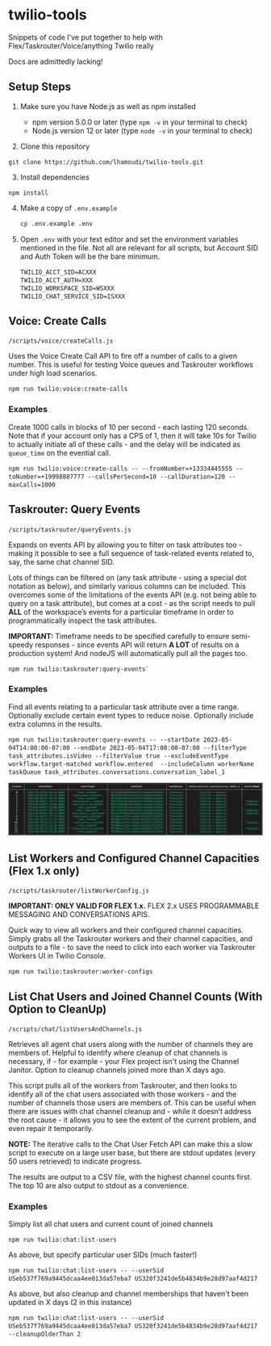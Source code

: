 # twilio-tools

Snippets of code I've put together to help with Flex/Taskrouter/Voice/anything Twilio really

Docs are admittedly lacking!

## Setup Steps

1. Make sure you have Node.js as well as npm installed

   - npm version 5.0.0 or later (type `npm -v` in your terminal to check)
   - Node.js version 12 or later (type `node -v` in your terminal to check)

2. Clone this repository

```
git clone https://github.com/lhamoudi/twilio-tools.git
```

3. Install dependencies

```
npm install
```

4. Make a copy of `.env.example`

   ```bash
   cp .env.example .env
   ```

5. Open `.env` with your text editor and set the environment variables mentioned in the file. Not all are relevant for all scripts, but Account SID and Auth Token will be the bare minimum.

   ```
   TWILIO_ACCT_SID=ACXXX
   TWILIO_ACCT_AUTH=XXX
   TWILIO_WORKSPACE_SID=WSXXX
   TWILIO_CHAT_SERVICE_SID=ISXXX
   ```

## Voice: Create Calls

`/scripts/voice/createCalls.js`

Uses the Voice Create Call API to fire off a number of calls to a given number. This is useful for testing Voice queues and Taskrouter workflows under high load scenarios.

```
npm run twilio:voice:create-calls
```

### Examples

Create 1000 calls in blocks of 10 per second - each lasting 120 seconds. Note that if your account only has a CPS of 1, then it will take 10s for Twilio to actually initiate all of these calls - and the delay will be indicated as `queue_time` on the evential call.

```
npm run twilio:voice:create-calls -- --fromNumber=+13334445555 --toNumber=+19998887777 --callsPerSecond=10 --callDuration=120 --maxCalls=1000
```

## Taskrouter: Query Events

`/scripts/taskrouter/queryEvents.js`

Expands on events API by allowing you to filter on task attributes too - making it possible to see a full sequence of task-related events related to, say, the same chat channel SID.

Lots of things can be filtered on (any task attribute - using a special dot notation as below), and similarly various columns can be included. This overcomes some of the limitations of the events API (e.g. not being able to query on a task attribute), but comes at a cost - as the script needs to pull **ALL** of the workspace’s events for a particular timeframe in order to programmatically inspect the task attributes.

**IMPORTANT:** Timeframe needs to be specified carefully to ensure semi-speedy responses - since events API will return **A LOT** of results on a production system! And nodeJS will automatically pull all the pages too.

```
npm run twilio:taskrouter:query-events`
```

### Examples

Find all events relating to a particular task attribute over a time range.  Optionally exclude certain event types to reduce noise.  Optionally include extra columns in the results.

```
npm run twilio:taskrouter:query-events -- --startDate 2023-05-04T14:00:00-07:00 --endDate 2023-05-04T17:00:00-07:00 --filterType task_attributes.isVideo --filterValue true --excludeEventType workflow.target-matched workflow.entered  --includeColumn workerName taskQueue task_attributes.conversations.conversation_label_1
```

![Query Events Screenshot](/screenshots/query-events.png "Query Events Screenshot")

## List Workers and Configured Channel Capacities (Flex 1.x only)

`/scripts/taskrouter/listWorkerConfig.js`

__IMPORTANT: ONLY VALID FOR FLEX 1.x.__ FLEX 2.x USES PROGRAMMABLE MESSAGING AND CONVERSATIONS APIS.

Quick way to view all workers and their configured channel capacities. Simply grabs all the Taskrouter workers and their channel capacities, and outputs to a file - to save the need to click into each worker via Taskrouter Workers UI in Twilio Console.

```
npm run twilio:taskrouter:worker-configs
```

## List Chat Users and Joined Channel Counts (With Option to CleanUp)

`/scripts/chat/listUsersAndChannels.js`

Retrieves all agent chat users along with the number of channels they are members of. Helpful to identify where cleanup of chat channels is necessary, if - for example - your Flex project isn't using the Channel Janitor. Option to cleanup channels joined more than X days ago.

This script pulls all of the workers from Taskrouter, and then looks to identify all of the chat users associated with those workers - and the number of channels those users are members of. This can be useful when there are issues with chat channel cleanup and - while it doesn’t address the root cause - it allows you to see the extent of the current problem, and even repair it temporarily.

**NOTE:** The iterative calls to the Chat User Fetch API can make this a slow script to execute on a large user base, but there are stdout updates (every 50 users retrieved) to indicate progress.

The results are output to a CSV file, with the highest channel counts first. The top 10 are also output to stdout as a convenience.

### Examples

Simply list all chat users and current count of joined channels

```
npm run twilio:chat:list-users
```

As above, but specify particular user SIDs (much faster!)

```
npm run twilio:chat:list-users -- --userSid USeb537f769a9445dcaa4ee013da57eba7 US320f3241de5b4834b9e28d97aaf4d217
```

As above, but also cleanup and channel memberships that haven't been updated in X days (2 in this instance)

```
npm run twilio:chat:list-users -- --userSid USeb537f769a9445dcaa4ee013da57eba7 US320f3241de5b4834b9e28d97aaf4d217 --cleanupOlderThan 2
```
